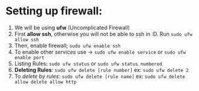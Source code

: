 # Setting up firewall:
 1. We will be using **ufw** (Uncomplicated Firewall)
 2. First **allow ssh**, otherwise you will not be able to ssh in :D. Run `sudo ufw allow ssh`
 3. Then, enable firewall; `sudo ufw enable ssh`
 4. To enable other *services* use -> `sudo ufw enable service` or `sudo ufw enable port`
 5. Listing Rules: `sudo ufw status` or `sudo ufw status numbered`
 6. **Deleting Rules**: `sudo ufw delete [rule number]` ex: `sudo ufw delete 2`
 7. To *delete by rules*: `sudo ufw delete [rule name]` ex: `sudo ufw delete allow delete allow http`

